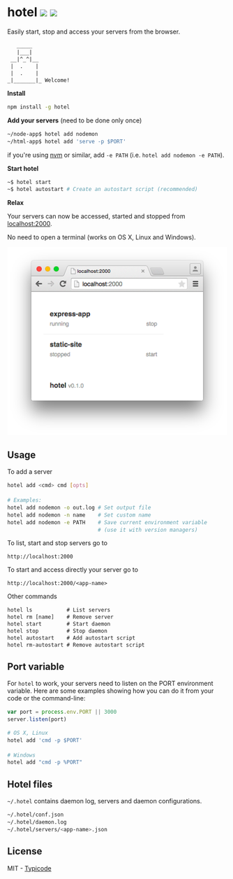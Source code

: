 # hotel [![](https://img.shields.io/travis/typicode/hotel.svg?style=flat-square)](https://travis-ci.org/typicode/hotel) [![](https://img.shields.io/npm/v/hotel.svg?style=flat-square)](https://www.npmjs.com/package/hotel)

Easily start, stop and access your servers from the browser.

```
   _____
   |___|
 __|^_^|__  
 |  .    |
 |  .    |
_|_______|_ Welcome!
```

__Install__

```bash
npm install -g hotel
```

__Add your servers__ (need to be done only once)

```bash
~/node-app$ hotel add nodemon
~/html-app$ hotel add 'serve -p $PORT'
```

if you're using [nvm](https://github.com/creationix/nvm) or similar, add `-e PATH` (i.e. `hotel add nodemon -e PATH`).

__Start hotel__

```bash
~$ hotel start
~$ hotel autostart # Create an autostart script (recommended)
```

__Relax__

Your servers can now be accessed, started and stopped from [localhost:2000](http://localhost:2000).

No need to open a terminal (works on OS X, Linux and Windows).

![](screenshot.png)

## Usage

To add a server

```bash
hotel add <cmd> cmd [opts]

# Examples:
hotel add nodemon -o out.log # Set output file
hotel add nodemon -n name    # Set custom name
hotel add nodemon -e PATH    # Save current environment variable
                             # (use it with version managers)
```

To list, start and stop servers go to

```
http://localhost:2000
```

To start and access directly your server go to

```
http://localhost:2000/<app-name>
```

Other commands

```
hotel ls           # List servers
hotel rm [name]    # Remove server
hotel start        # Start daemon
hotel stop         # Stop daemon
hotel autostart    # Add autostart script
hotel rm-autostart # Remove autostart script
```

## Port variable

For `hotel` to work, your servers need to listen on the PORT environment variable.
Here are some examples showing how you can do it from your code or the command-line:

```javascript
var port = process.env.PORT || 3000
server.listen(port)
```

```bash
# OS X, Linux
hotel add 'cmd -p $PORT'

# Windows
hotel add "cmd -p %PORT"
```

## Hotel files

`~/.hotel` contains daemon log, servers and daemon configurations.

```bash
~/.hotel/conf.json
~/.hotel/daemon.log
~/.hotel/servers/<app-name>.json
```

## License

MIT - [Typicode](https://github.com/typicode)
